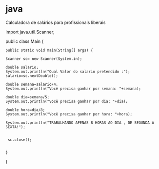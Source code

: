 # java
Calculadora de salários para profissionais liberais 

import java.util.Scanner;

public class Main {

	public static void main(String[] args) {
		
	Scanner sc= new Scanner(System.in);
	
	double salario;
	System.out.println("Qual Valor do salario pretendido :");
	salario=sc.nextDouble();
	
	double semana=salario/4;
	System.out.println("Você precisa ganhar por semana: "+semana);
	
	double dia=semana/5;
	System.out.println("Você precisa ganhar por dia: "+dia);
	
	double hora=dia/8;
	System.out.println("Você precisa ganhar por hora: "+hora);
	
	System.out.println("TRABALHANDO APENAS 8 HORAS AO DIA , DE SEGUNDA A SEXTA!");
	
	 
	 sc.close();
	 
	
	}

}
